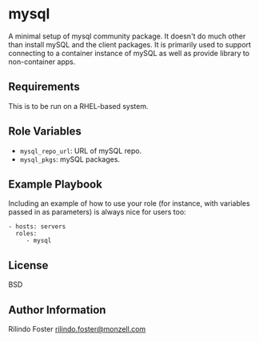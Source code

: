 mysql
=========

A minimal setup of mysql community package. It doesn't do much other than install mySQL and the client packages. It is primarily used to support connecting to a container instance of mySQL as well as provide library to non-container apps.

Requirements
------------

This is to be run on a RHEL-based system.

Role Variables
--------------

- `mysql_repo_url`: URL of mySQL repo.
- `mysql_pkgs`: mySQL packages.

Example Playbook
----------------

Including an example of how to use your role (for instance, with variables passed in as parameters) is always nice for users too:

    - hosts: servers
      roles:
         - mysql

License
-------

BSD

Author Information
------------------

Rilindo Foster <rilindo.foster@monzell.com>
